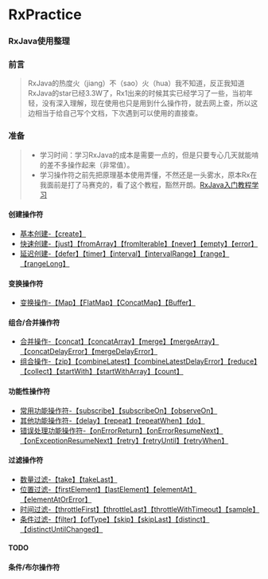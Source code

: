 # RxPractice
### RxJava使用整理

### 前言
> RxJava的热度火（jiang）不（sao）火（hua）我不知道，反正我知道RxJava的star已经3.3W了，Rx1出来的时候其实已经学习了一些，当初年轻，没有深入理解，现在使用也只是用到什么操作符，就去网上查，所以这边相当于给自己写个文档，下次遇到可以使用的直接查。
### 准备
> - 学习时间：学习RxJava的成本是需要一点的，但是只要专心几天就能啃的差不多操作起来（非常值）。
> - 学习操作符之前先把原理基本使用弄懂，不然还是一头雾水，原本Rx在我面前是打了马赛克的，看了这个教程，豁然开朗。[RxJava入门教程学习](https://www.jianshu.com/u/c50b715ccaeb)
#### 创建操作符
- [基本创建-【create】](https://github.com/LiangLuDev/RxPractice/blob/b78b5ab5145778c877a9e1820673a0dc34708732/app/src/main/java/com/luliang/rxpractice/operators/create/BasisCreate.java)
- [快速创建-【just】【fromArray】【fromIterable】【never】【empty】【error】](https://github.com/LiangLuDev/RxPractice/blob/b78b5ab5145778c877a9e1820673a0dc34708732/app/src/main/java/com/luliang/rxpractice/operators/create/FastCreate.java)
- [延迟创建-【defer】【timer】【interval】【intervalRange】【range】【rangeLong】](https://github.com/LiangLuDev/RxPractice/blob/b78b5ab5145778c877a9e1820673a0dc34708732/app/src/main/java/com/luliang/rxpractice/operators/create/DelayCreate.java)
#### 变换操作符
- [变换操作-【Map】【FlatMap】【ConcatMap】【Buffer】](https://github.com/LiangLuDev/RxPractice/blob/7aeebc20d3ae2d8dd05eb6e87ea145a7f06950f1/app/src/main/java/com/luliang/rxpractice/operators/transform/Transform.java)
#### 组合/合并操作符
- [合并操作-【concat】【concatArray】【merge】【mergeArray】【concatDelayError】【mergeDelayError】](https://github.com/LiangLuDev/RxPractice/blob/eddb9c9a55f4024422f62d4586f277b65989a1a9/app/src/main/java/com/luliang/rxpractice/operators/combine/ObservablesMerge.java)
- [组合操作-【zip】【combineLatest】【combineLatestDelayError】【reduce】【collect】【startWith】【startWithArray】【count】](https://github.com/LiangLuDev/RxPractice/blob/eddb9c9a55f4024422f62d4586f277b65989a1a9/app/src/main/java/com/luliang/rxpractice/operators/combine/ObservablesCombine.java)
#### 功能性操作符
- [常用功能操作符-【subscribe】【subscribeOn】【observeOn】](https://github.com/LiangLuDev/RxPractice/blob/23c8133d58f06fd33da4157528bda561c39045b8/app/src/main/java/com/luliang/rxpractice/operators/utility/AlwaysUtility.java)
- [其他功能操作符-【delay】【repeat】【repeatWhen】【do】](https://github.com/LiangLuDev/RxPractice/blob/23c8133d58f06fd33da4157528bda561c39045b8/app/src/main/java/com/luliang/rxpractice/operators/utility/OtherUtility.java)
- [错误处理功能操作符-【onErrorReturn】【onErrorResumeNext】【onExceptionResumeNext】【retry】【retryUntil】【retryWhen】](https://github.com/LiangLuDev/RxPractice/blob/23c8133d58f06fd33da4157528bda561c39045b8/app/src/main/java/com/luliang/rxpractice/operators/utility/ErrorUtility.java)
#### 过滤操作符
- [数量过滤-【take】【takeLast】](https://github.com/LiangLuDev/RxPractice/blob/7b29008159aa19b7164f281cde62a881625da6e4/app/src/main/java/com/luliang/rxpractice/operators/filter/CountFilter.java)
- [位置过滤-【firstElement】【lastElement】【elementAt】【elementAtOrError】](https://github.com/LiangLuDev/RxPractice/blob/7b29008159aa19b7164f281cde62a881625da6e4/app/src/main/java/com/luliang/rxpractice/operators/filter/LocationFilter.java)
- [时间过滤-【throttleFirst】【throttleLast】【throttleWithTimeout】【sample】](https://github.com/LiangLuDev/RxPractice/blob/7b29008159aa19b7164f281cde62a881625da6e4/app/src/main/java/com/luliang/rxpractice/operators/filter/TimeFilter.java)
- [条件过滤-【filter】【ofType】【skip】【skipLast】【distinct】【distinctUntilChanged】](https://github.com/LiangLuDev/RxPractice/blob/7b29008159aa19b7164f281cde62a881625da6e4/app/src/main/java/com/luliang/rxpractice/operators/filter/ConditionFilter.java)
#### TODO
#### 条件/布尔操作符